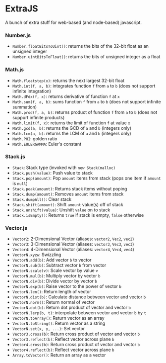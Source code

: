 # ExtraJS
A bunch of extra stuff for web-based (and node-based) javascript.

### Number.js
- `Number.floatBitsToUint()`: returns the bits of the 32-bit float as an unsigned integer
- `Number.uintBitsToFloat()`: returns the bits of unsigned integer as a float
### Math.js
- `Math.floatstep(x)`: returns the next largest 32-bit float
- `Math.int(f, a, b)`: integrates function `f` from `a` to `b` (does not support infinite integration)
- `Math.dFdx(f, x)`: returns derivative of function `f` at `x`
- `Math.sum(f, a, b)`: sums function `f` from `a` to `b` (does not support infinite summation)
- `Math.prod(f, a, b)`: returns product of function `f` from `a` to `b` (does not support infinite products)
- `Math.limit(f, x)`: returns the limit of function `f` at value `x`
- `Math.gcd(a, b)`: returns the GCD of `a` and `b` (integers only)
- `Math.lcm(a, b)`: returns the LCM of `a` and `b` (integers only)
- `Math.PHI`: golden ratio
- `Math.EULERGAMMA`: Euler's constant
### Stack.js
- `Stack`: Stack type (invoked with `new Stack(malloc)`
- `Stack.push(value)`: Push value to stack
- `Stack.pop(amount)`: Pop `amount` items from stack (pops one item if `amount` is `null`)
- `Stack.peak(amount)`: Returns stack items without poping
- `Stack.dump(amount)`: Removes `amount` items from stack
- `Stack.dumpAll()`: Clear stack
- `Stack.shift(amount)`: Shift `amount` value(s) off of stack
- `Stack.unshift(value)`: Unshift `value` on to stack
- `Stack.isEmpty()`: Returns `true` if stack is empty, `false` otherwise
### Vector.js
- `Vector2`: 2-Dimensional Vector (aliases: `vector2`, `Vec2`, `vec2`)
- `Vector3`: 3-Dimensional Vector (aliases: `vector3`, `Vec3`, `vec3`)
- `Vector4`: 4-Dimensional Vector (aliases: `vector4`, `Vec4`, `vec4`)
- `VectorN.xyzw`: Swizzling
- `VectorN.add(b)`: Add vector `b` to vector
- `VectorN.sub(b)`: Subtract vector `b` from vector
- `VectorN.scale(v)`: Scale vector by value `v`
- `VectorN.mul(b)`: Multiply vector by vector `b`
- `VectorN.div(b)`: Divide vector by vector `b`
- `VectorN.exp(b)`: Raise vector to the power of vector `b`
- `VectorN.len()`: Return length of vector
- `VectorN.dist(b)`: Calculate distance between vector and vector `b`
- `VectorN.norm()`: Return normal of vector
- `VectorN.dot(b)`: Return dot product of vector and vector `b`
- `VectorN.lerp(b, t)`: interpolate between vector and vector `b` by `t`
- `VectorN.toArray()`: Return vector as an array
- `VectorN.toString()`: Return vector as a string
- `VectorN.set(x, y, ...)`: Set vector
- `Vector3.cross(b)`: Return cross product of vector and vector `b`
- `Vector3.reflect(b)`: Reflect vector across plane `b`
- `Vector4.cross(b)`: Return cross product of vector and vector `b`
- `Vector4.reflect(b)`: Reflect vector across plane `b`
- `Array.toVector()`: Return an array as a vector
